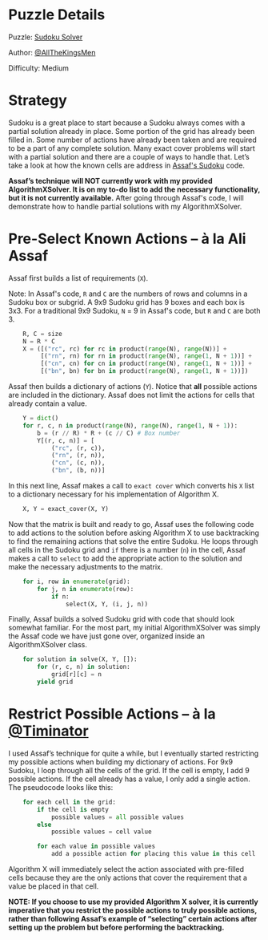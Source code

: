 # Puzzle Details

Puzzle: [Sudoku Solver](https://www.codingame.com/training/medium/sudoku-solver)

Author: [@AllTheKingsMen](https://www.codingame.com/profile/571927d715f15c3dec7693f461e2a63c6671233)

Difficulty: Medium

# Strategy

Sudoku is a great place to start because a Sudoku always comes with a partial solution already in place. Some portion of the grid has already been filled in. Some number of actions have already been taken and are required to be a part of any complete solution.
Many exact cover problems will start with a partial solution and there are a couple of ways to handle that. Let’s take a look at how the known cells are address in [Assaf's Sudoku]( https://www.cs.mcgill.ca/~aassaf9/python/sudoku.txt) code.

__Assaf’s technique will NOT currently work with my provided AlgorithmXSolver. It is on my to-do list to add the necessary functionality, but it is not currently available.__ After going through Assaf's code, I will demonstrate how to handle partial solutions with my AlgorithmXSolver.

# Pre-Select Known Actions – à la Ali Assaf

Assaf first builds a list of requirements (`X`).

Note: In Assaf's code, `R` and `C` are the numbers of rows and columns in a Sudoku box or subgrid. A 9x9 Sudoku grid has 9 boxes and each box is 3x3. For a traditional 9x9 Sudoku, `N` = 9 in Assaf's code, but `R` and `C` are both 3.

```python
    R, C = size
    N = R * C
    X = ([("rc", rc) for rc in product(range(N), range(N))] +
         [("rn", rn) for rn in product(range(N), range(1, N + 1))] +
         [("cn", cn) for cn in product(range(N), range(1, N + 1))] +
         [("bn", bn) for bn in product(range(N), range(1, N + 1))])
```

Assaf then builds a dictionary of actions (`Y`). Notice that __all__ possible actions are included in the dictionary. Assaf does not limit the actions for cells that already contain a value.

```python 
    Y = dict()
    for r, c, n in product(range(N), range(N), range(1, N + 1)):
        b = (r // R) * R + (c // C) # Box number
        Y[(r, c, n)] = [
            ("rc", (r, c)),
            ("rn", (r, n)),
            ("cn", (c, n)),
            ("bn", (b, n))]
```

In this next line, Assaf makes a call to `exact cover` which converts his `X` list to a dictionary necessary for his implementation of Algorithm X.

```python
    X, Y = exact_cover(X, Y)
```

Now that the matrix is built and ready to go, Assaf uses the following code to add actions to the solution before asking Algorithm X to use backtracking to find the remaining actions that solve the entire Sudoku. He loops through all cells in the Sudoku grid and `if` there is a number (`n`) in the cell, Assaf makes a call to `select` to add the appropriate action to the solution and make the necessary adjustments to the matrix.

```python
    for i, row in enumerate(grid):
        for j, n in enumerate(row):
            if n:
                select(X, Y, (i, j, n))
```

Finally, Assaf builds a solved Sudoku grid with code that should look somewhat familiar. For the most part, my initial AlgorithmXSolver was simply the Assaf code we have just gone over, organized inside an AlgorithmXSolver class.


```python
    for solution in solve(X, Y, []):
        for (r, c, n) in solution:
            grid[r][c] = n
        yield grid
```

# Restrict Possible Actions – à la [@Timinator](https://www.codingame.com/profile/2df7157da821f39bbf6b36efae1568142907334)

I used Assaf’s technique for quite a while, but I eventually started restricting my possible actions when building my dictionary of actions. For 9x9 Sudoku, I loop through all the cells of the grid. If the cell is empty, I add 9 possible actions. If the cell already has a value, I only add a single action. The pseudocode looks like this:

```python
    for each cell in the grid:
        if the cell is empty
            possible values = all possible values
        else
            possible values = cell value

        for each value in possible values
            add a possible action for placing this value in this cell
```

Algorithm X will immediately select the action associated with pre-filled cells because they are the only actions that cover the requirement that a value be placed in that cell.

__NOTE: If you choose to use my provided Algorithm X solver, it is currently imperative that you restrict the possible actions to truly possible actions, rather than following Assaf’s example of “selecting” certain actions after setting up the problem but before performing the backtracking.__

